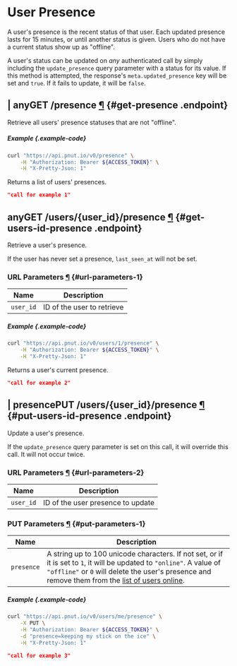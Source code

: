 # User Presence

A user's presence is the recent status of that user. Each updated presence lasts for 15 minutes, or until another status is given. Users who do not have a current status show up as "offline".

A user's status can be updated on *any* authenticated call by simply including the `update_presence` query parameter with a status for its value. If this method is attempted, the response's `meta.updated_presence` key will be set and `true`. If it fails to update, it will be `false`.



## <span class="endpoint-meta"><i class="fas fa-lock"></i> | <i class="fas fa-user"></i> any</span><span class="method method-get">GET</span> /presence [&para;](#get-presence) {#get-presence .endpoint}

Retrieve all users' presence statuses that are not "offline".

##### Example {.example-code}

```bash
curl "https://api.pnut.io/v0/presence" \
    -H "Authorization: Bearer ${ACCESS_TOKEN}" \
    -H "X-Pretty-Json: 1"
```

Returns a list of users' presences.

```json
"call for example 1"
```


## <span class="endpoint-meta"><i class="fas fa-lock"></i> any</span><span class="method method-get">GET</span> /users/<span class="call-param">{user_id}</span>/presence [&para;](#get-users-id-presence) {#get-users-id-presence .endpoint}

Retrieve a user's presence.

If the user has never set a presence, `last_seen_at` will not be set.

### URL Parameters [&para;](#url-parameters-1) {#url-parameters-1}

Name|Description
-|-
`user_id`|ID of the user to retrieve

##### Example {.example-code}

```bash
curl "https://api.pnut.io/v0/users/1/presence" \
    -H "Authorization: Bearer ${ACCESS_TOKEN}" \
    -H "X-Pretty-Json: 1"
```

Returns a user's current presence.

```json
"call for example 2"
```


## <span class="endpoint-meta"><i class="fas fa-lock"></i> | <i class="fas fa-user"></i> presence</span><span class="method method-put">PUT</span> /users/<span class="call-param">{user_id}</span>/presence [&para;](#put-users-id-presence) {#put-users-id-presence .endpoint}

Update a user's presence.

If the `update_presence` query parameter is set on this call, it will override this call. It will not occur twice.

### URL Parameters [&para;](#url-parameters-2) {#url-parameters-2}

Name|Description
-|-
`user_id`|ID of the user presence to update

### PUT Parameters [&para;](#put-parameters-1) {#put-parameters-1}

Name|Description
-|-
`presence`|A string up to 100 unicode characters. If not set, or if it is set to `1`, it will be updated to `"online"`. A value of `"offline"` or `0` will delete the user's presence and remove them from the [list of users online](#get-presence).

##### Example {.example-code}

```bash
curl "https://api.pnut.io/v0/users/me/presence" \
    -X PUT \
    -H "Authorization: Bearer ${ACCESS_TOKEN}" \
    -d "presence=keeping my stick on the ice" \
    -H "X-Pretty-Json: 1"
```



```json
"call for example 3"
```